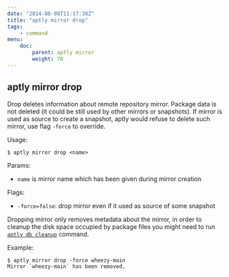 ```yaml
---
date: "2014-08-08T11:17:38Z"
title: "aptly mirror drop"
tags:
    - command
menu:
    doc:
        parent: aptly mirror
        weight: 70
---
```


aptly mirror drop
-----------------

Drop deletes information about remote repository mirror. Package data is
not deleted (it could be still used by other mirrors or snapshots). If
mirror is used as source to create a snapshot, aptly would refuse to
delete such mirror, use flag `-force` to override.

Usage:

    $ aptly mirror drop <name>

Params:

-   `name` is mirror name which has been given during mirror creation

Flags:

-   `-force=false`: drop mirror even if it used as source of some
    snapshot

Dropping mirror only removes metadata about the mirror, in order to
cleanup the disk space occupied by package files you might need to run
[`aptly db cleanup`](#aptly-db-cleanup) command.

Example:

    $ aptly mirror drop -force wheezy-main
    Mirror `wheezy-main` has been removed.

